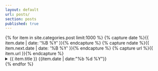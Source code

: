 ```yaml
---
layout: default
url: posts/
section: posts
published: true
---
```


<div class='listing col6 pad4h margin3'>
  {% for item in site.categories.post limit:1000 %}
    {% capture date %}{{ item.date | date: '%B %Y' }}{% endcapture %}
    {% capture ndate %}{{ item.next.date | date: '%B %Y' }}{% endcapture %}
  	{% capture url %}{{ item.url }}{% endcapture %}

  <details class='splash'>
    <summary>
        {{ item.title }}
        <span class='date'>
        	{{item.date | date:"%b %d %Y"}}
        </span>
    </summary>
    <div>
      {{ item.content }}
    </div>
    <a href='{{ site.baseurl }}{{ item.url }}' style='float:right;'>view post &nbsp;&raquo;</a>
  </details>
  {% endfor %}
</div>
